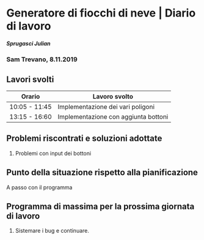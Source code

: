 # Generatore di fiocchi di neve | Diario di lavoro
##### Sprugasci Julian
### Sam Trevano, 8.11.2019

## Lavori svolti


|Orario        |Lavoro svolto                 |
|--------------|------------------------------|
|10:05 - 11:45|Implementazione dei vari poligoni|
|13:15 - 16:60 |Implementazione con aggiunta bottoni||

##  Problemi riscontrati e soluzioni adottate
1. Problemi con input dei bottoni

##  Punto della situazione rispetto alla pianificazione
A passo con il programma

## Programma di massima per la prossima giornata di lavoro
1. Sistemare i bug e continuare.
